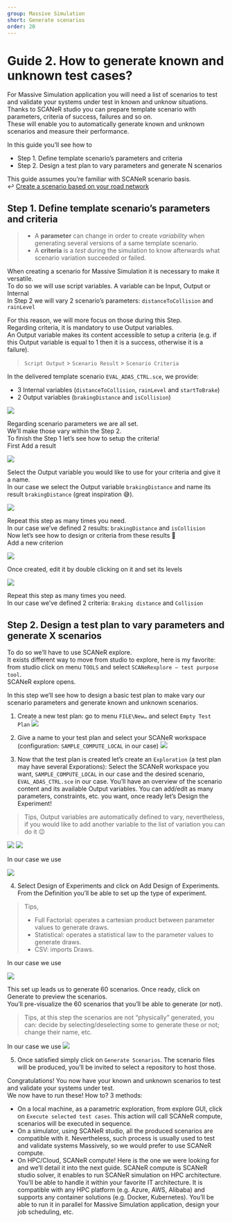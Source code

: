 ```yaml
---
group: Massive Simulation
short: Generate scenarios
order: 20
---
```


# Guide 2. How to generate known and unknown test cases?

For Massive Simulation application you will need a list of scenarios to test and validate your systems under test in known and unknow situations.  
Thanks to SCANeR studio you can prepare template scenario with parameters, criteria of success, failures and so on.  
These will enable you to automatically generate known and unknown scenarios and measure their performance.  

In this guide you’ll see how to
- Step 1.	Define template scenario’s parameters and criteria
- Step 2.	Design a test plan to vary parameters and generate N scenarios

This guide assumes you’re familiar with SCANeR scenario basis.  
:leftwards_arrow_with_hook: [Create a scenario based on your road network](../HT_Create_your_first_test_case/HT_Create_your_first_test_case.md)

## Step 1. Define template scenario’s parameters and criteria

> * A **parameter** can change in order to create *variability* when generating several versions of a same template scenario.
> * A **criteria** is a *test* during the simulation to know afterwards what scenario variation succeeded or failed.

When creating a scenario for Massive Simulation it is necessary to make it versatile.  
To do so we will use script variables. A variable can be Input, Output or Internal  
In Step 2 we will vary 2 scenario’s parameters: `distanceToCollision` and `rainLevel` 

For this reason, we will more focus on those during this Step.  
Regarding criteria, it is mandatory to use Output variables.  
An Output variable makes its content accessible to setup a criteria (e.g. if this Output variable is equal to 1 then it is a success, otherwise it is a failure).
> `Script Output` > `Scenario Result` > `Scenario Criteria`

In the delivered template scenario `EVAL_ADAS_CTRL.sce`, we provide:
* 3 Internal variables (`distanceToCollision`, `rainLevel` and `startToBrake`)
* 2 Output variables (`brakingDistance` and `isCollision`)

![](./assets/Variables.png)

Regarding scenario parameters we are all set.  
We’ll make those vary within the Step 2.  
To finish the Step 1 let’s see how to setup the criteria!  
First Add a result  

![](./assets/AddResults.png)

Select the Output variable you would like to use for your criteria and give it a name.  
In our case we select the Output variable `brakingDistance` and name its result `brakingDistance` (great inspiration 😅).

![](./assets/LinkEdition.png)

Repeat this step as many times you need.  
In our case we’ve defined 2 results: `brakingDistance` and `isCollision`  
Now let’s see how to design or criteria from these results 🤔  
Add a new criterion  

![](./assets/AddCriterion.png)

Once created, edit it by double clicking on it and set its levels  

![](./assets/EditCriterion.png)

Repeat this step as many times you need.  
In our case we’ve defined 2 criteria: `Braking distance` and `Collision`  

## Step 2. Design a test plan to vary parameters and generate X scenarios

To do so we’ll have to use SCANeR explore.  
It exists different way to move from studio to explore, here is my favorite: from studio click on menu `TOOLS` and select `SCANeRexplore – test purpose tool`.  
SCANeR explore opens. 

In this step we’ll see how to design a basic test plan to make vary our scenario parameters and generate known and unknown scenarios.  

1. Create a new test plan: go to menu `FILE\New…` and select `Empty Test Plan`
![](./assets/NewTesPlan.png)

2. Give a name to your test plan and select your SCANeR workspace (configuration: `SAMPLE_COMPUTE_LOCAL` in our case)
![](./assets/NewTesPlan2.png)

3. Now that the test plan is created let’s create an `Exploration` (a test plan may have several Exporations): Select the SCANeR workspace you want, `SAMPLE_COMPUTE_LOCAL` in our case and the desired scenario, `EVAL_ADAS_CTRL.sce` in our case. You’ll have an overview of the scenario content and its available Output variables. You can add/edit as many parameters, constraints, etc. you want, once ready let’s Design the Experiment!

> Tips, Output variables are automatically defined to vary, nevertheless, if you would like to add another variable to the list of variation you can do it 😉

![](./assets/ScenarioSelection.png)
![](./assets/NewExploration.png)

In our case we use

![](./assets/Parameters.png)

4. Select Design of Experiments and click on Add Design of Experiments. From the Definition you’ll be able to set up the type of experiment.

> Tips,
> * Full Factorial: operates a cartesian product between parameter values to generate draws.
> * Statistical: operates a statistical law to the parameter values to generate draws.
> * CSV: imports Draws.

In our case we use

![](./assets/DoE.png)

This set up leads us to generate 60 scenarios. 
Once ready, click on Generate to preview the scenarios.  
You’ll pre-visualize the 60 scenarios that you’ll be able to generate (or not).  

> Tips, at this step the scenarios are not “physically” generated, you can: decide by selecting/deselecting some to generate these or not; change their name, etc.

In our case we use
![](./assets/DoE2.png)

5. Once satisfied simply click on `Generate Scenarios`. The scenario files will be produced, you’ll be invited to select a repository to host those.

Congratulations! You now have your known and unknown scenarios to test and validate your systems under test.  
We now have to run these! How to? 3 methods:
* On a local machine, as a parametric exploration, from explore GUI, click on `Execute selected test cases`. This action will call SCANeR compute, scenarios will be executed in sequence.
* On a simulator, using SCANeR studio, all the produced scenarios are compatible with it. Nevertheless, such process is usually used to test and validate systems Massively, so we would prefer to use SCANeR compute.
* On HPC/Cloud, SCANeR compute! Here is the one we were looking for and we’ll detail it into the next guide. SCANeR compute is SCANeR studio solver, it enables to run SCANeR simulation on HPC architecture. You’ll be able to handle it within your favorite IT architecture. It is compatible with any HPC platform (e.g. Azure, AWS, Alibaba) and supports any container solutions (e.g. Docker, Kubernetes). You’ll be able to run it in parallel for Massive Simulation application, design your job scheduling, etc.


